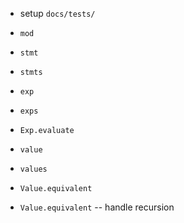 - setup `docs/tests/`

- `mod`

- `stmt`
- `stmts`

- `exp`
- `exps`

- `Exp.evaluate`

- `value`
- `values`

- `Value.equivalent`
- `Value.equivalent` -- handle recursion
